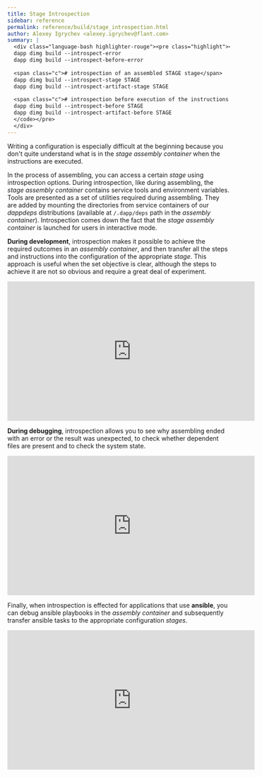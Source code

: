 ```yaml
---
title: Stage Introspection
sidebar: reference
permalink: reference/build/stage_introspection.html
author: Alexey Igrychev <alexey.igrychev@flant.com>
summary: |
  <div class="language-bash highlighter-rouge"><pre class="highlight"><code><span class="c"># introspection before and after execution of a dysfunctional set of instructions</span>
  dapp dimg build --introspect-error 
  dapp dimg build --introspect-before-error
  
  <span class="c"># introspection of an assembled STAGE stage</span>
  dapp dimg build --introspect-stage STAGE
  dapp dimg build --introspect-artifact-stage STAGE
  
  <span class="c"># introspection before execution of the instructions for the STAGE stage</span>
  dapp dimg build --introspect-before STAGE
  dapp dimg build --introspect-artifact-before STAGE   
  </code></pre>
  </div>
---
```


Writing a configuration is especially difficult at the beginning because you don't quite understand what is in the _stage assembly container_ when the instructions are executed.

In the process of assembling, you can access a certain _stage_ using introspection options. During introspection, like during assembling, the _stage assembly container_ contains service tools and environment variables. Tools are presented as a set of utilities required during assembling. They are added by mounting the directories from service containers of our _dappdeps_ distributions (available at `/.dapp/deps` path in the _assembly container_). Introspection comes down the fact that the _stage assembly container_ is launched for users in interactive mode.

**During development**, introspection makes it possible to achieve the required outcomes in an _assembly container_, and then transfer all the steps and instructions into the configuration of the appropriate _stage_. This approach is useful when the set objective is clear, although the steps to achieve it are not so obvious and require a great deal of experiment.

<div class="videoWrapper">
<iframe width="560" height="315" src="https://www.youtube.com/embed/quoWwLSM_-4" frameborder="0" allow="encrypted-media" allowfullscreen></iframe>
</div>
                  
**During debugging**, introspection allows you to see why assembling ended with an error or the result was unexpected, to check whether dependent files are present and to check the system state.

<div class="videoWrapper">
<iframe width="560" height="315" src="https://www.youtube.com/embed/GiEbEhF2Pes" frameborder="0" allow="encrypted-media" allowfullscreen></iframe>
</div>

Finally, when introspection is effected for applications that use **ansible**,  you can debug ansible playbooks in the _assembly container_ and subsequently transfer ansible tasks to the appropriate configuration _stages_.

<div class="videoWrapper">
<iframe width="560" height="315" src="https://www.youtube.com/embed/TEpn0yFvJik" frameborder="0" allow="encrypted-media" allowfullscreen></iframe>
</div>
